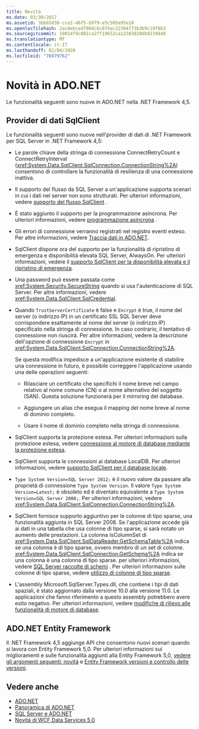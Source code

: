 ```yaml
---
title: Novità
ms.date: 03/30/2017
ms.assetid: 3bb65d38-cce2-46f5-b979-e5c505e95e10
ms.openlocfilehash: 2ac8ebced700dc6c874ac22304773b3b9c19f8b3
ms.sourcegitcommit: 19014f9c081ca2ff19652ca12503828db8239d48
ms.translationtype: MT
ms.contentlocale: it-IT
ms.lasthandoff: 02/04/2020
ms.locfileid: "76979762"
---
```

# <a name="whats-new-in-adonet"></a>Novità in ADO.NET

Le funzionalità seguenti sono nuove in ADO.NET nella .NET Framework 4,5.

## <a name="sqlclient-data-provider"></a>Provider di dati SqlClient

Le funzionalità seguenti sono nuove nell'provider di dati di .NET Framework per SQL Server in .NET Framework 4,5:

- Le parole chiave della stringa di connessione ConnectRetryCount e ConnectRetryInterval (<xref:System.Data.SqlClient.SqlConnection.ConnectionString%2A>) consentono di controllare la funzionalità di resilienza di una connessione inattiva.

- Il supporto del flusso da SQL Server a un'applicazione supporta scenari in cui i dati nel server non sono strutturati.  Per ulteriori informazioni, vedere [supporto del flusso SqlClient](sqlclient-streaming-support.md) .

- È stato aggiunto il supporto per la programmazione asincrona.  Per ulteriori informazioni, vedere [programmazione asincrona](asynchronous-programming.md) .

- Gli errori di connessione verranno registrati nel registro eventi esteso. Per altre informazioni, vedere [Traccia dati in ADO.NET](data-tracing.md).

- SqlClient dispone ora del supporto per la funzionalità di ripristino di emergenza e disponibilità elevata SQL Server, AlwaysOn. Per ulteriori informazioni, vedere il [supporto SqlClient per la disponibilità elevata e il ripristino di emergenza](./sql/sqlclient-support-for-high-availability-disaster-recovery.md).

- Una password può essere passata come <xref:System.Security.SecureString> quando si usa l'autenticazione di SQL Server. Per altre informazioni, vedere <xref:System.Data.SqlClient.SqlCredential>.

- Quando `TrustServerCertificate` è false e `Encrypt` è true, il nome del server (o indirizzo IP) in un certificato SSL SQL Server deve corrispondere esattamente al nome del server (o indirizzo IP) specificato nella stringa di connessione. In caso contrario, il tentativo di connessione non riuscirà. Per altre informazioni, vedere la descrizione dell'opzione di connessione `Encrypt` in <xref:System.Data.SqlClient.SqlConnection.ConnectionString%2A>.

  Se questa modifica impedisce a un'applicazione esistente di stabilire una connessione in futuro, è possibile correggere l'applicazione usando una delle operazioni seguenti:

  - Rilasciare un certificato che specifichi il nome breve nel campo relativo al nome comune (CN) o al nome alternativo del soggetto (SAN). Questa soluzione funzionerà per il mirroring del database.

  - Aggiungere un alias che esegua il mapping del nome breve al nome di dominio completo.

  - Usare il nome di dominio completo nella stringa di connessione.

- SqlClient supporta la protezione estesa. Per ulteriori informazioni sulla protezione estesa, vedere [connessione al motore di database mediante la protezione estesa](/sql/database-engine/configure-windows/connect-to-the-database-engine-using-extended-protection).

- SqlClient supporta le connessioni ai database LocalDB. Per ulteriori informazioni, vedere [supporto SqlClient per il database locale](./sql/sqlclient-support-for-localdb.md).

- `Type System Version=SQL Server 2012;` è il nuovo valore da passare alla proprietà di connessione `Type System Version`. Il valore `Type System Version=Latest;` è obsoleto ed è diventato equivalente a `Type System Version=SQL Server 2008;`. Per ulteriori informazioni, vedere <xref:System.Data.SqlClient.SqlConnection.ConnectionString%2A>.

- SqlClient fornisce supporto aggiuntivo per le colonne di tipo sparse, una funzionalità aggiunta in SQL Server 2008. Se l'applicazione accede già ai dati in una tabella che usa colonne di tipo sparse, si sarà notato un aumento delle prestazioni. La colonna IsColumnSet di <xref:System.Data.SqlClient.SqlDataReader.GetSchemaTable%2A> indica se una colonna è di tipo sparse, ovvero membro di un set di colonne. <xref:System.Data.SqlClient.SqlConnection.GetSchema%2A> indica se una colonna è una colonna di tipo sparse. per ulteriori informazioni, vedere [SQL Server raccolte di schemi](sql-server-schema-collections.md) . Per ulteriori informazioni sulle colonne di tipo sparse, vedere [utilizzo di colonne di tipo sparse](/sql/relational-databases/tables/use-sparse-columns).

- L'assembly Microsoft.SqlServer.Types.dll, che contiene i tipi di dati spaziali, è stato aggiornato dalla versione 10.0 alla versione 11.0. Le applicazioni che fanno riferimento a questo assembly potrebbero avere esito negativo. Per ulteriori informazioni, vedere [modifiche di rilievo alle funzionalità di motore di database](https://docs.microsoft.com/previous-versions/sql/sql-server-2012/ms143179(v=sql.110)).

## <a name="adonet-entity-framework"></a>ADO.NET Entity Framework

Il .NET Framework 4,5 aggiunge API che consentono nuovi scenari quando si lavora con Entity Framework 5,0. Per ulteriori informazioni sui miglioramenti e sulle funzionalità aggiunti alla Entity Framework 5,0, [vedere gli argomenti seguenti: novità](https://docs.microsoft.com/previous-versions/gg696190(v=vs.103)) e [Entity Framework versioni e controllo delle versioni](/ef/ef6/what-is-new/past-releases).

## <a name="see-also"></a>Vedere anche

- [ADO.NET](index.md)
- [Panoramica di ADO.NET](ado-net-overview.md)
- [SQL Server e ADO.NET](./sql/index.md)
- [Novità di WCF Data Services 5,0](https://docs.microsoft.com/previous-versions/dotnet/wcf-data-services/ee373845(v=vs.103))
